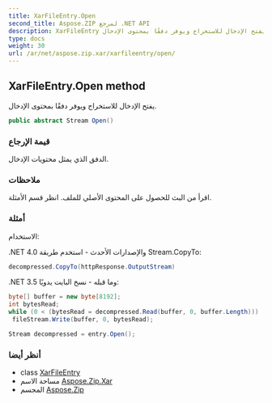 ```yaml
---
title: XarFileEntry.Open
second_title: Aspose.ZIP لمرجع .NET API
description: XarFileEntry طريقة. يفتح الإدخال للاستخراج ويوفر دفقًا بمحتوى الإدخال.
type: docs
weight: 30
url: /ar/net/aspose.zip.xar/xarfileentry/open/
---
```

## XarFileEntry.Open method

يفتح الإدخال للاستخراج ويوفر دفقًا بمحتوى الإدخال.

```csharp
public abstract Stream Open()
```

### قيمة الإرجاع

الدفق الذي يمثل محتويات الإدخال.

### ملاحظات

اقرأ من البث للحصول على المحتوى الأصلي للملف. انظر قسم الأمثلة.

### أمثلة

الاستخدام:

.NET 4.0 والإصدارات الأحدث - استخدم طريقة Stream.CopyTo:

```csharp
decompressed.CopyTo(httpResponse.OutputStream)
```

.NET 3.5 وما قبله - نسخ البايت يدويًا:

```csharp
byte[] buffer = new byte[8192];
int bytesRead;
while (0 < (bytesRead = decompressed.Read(buffer, 0, buffer.Length)))
 fileStream.Write(buffer, 0, bytesRead);
```

```csharp
Stream decompressed = entry.Open();
```

### أنظر أيضا

* class [XarFileEntry](../)
* مساحة الاسم [Aspose.Zip.Xar](../../xarfileentry/)
* المجسم [Aspose.Zip](../../../)



